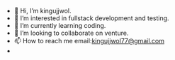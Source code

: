 - 👋 Hi, I’m kingujjwol.
- 👀 I’m interested in fullstack development and testing.
- 🌱 I’m currently learning coding.
- 💞️ I’m looking to collaborate on venture. 
- 📫 How to reach me      email:kingujjwol77@gmail.com 
- 

<!---
Ujal-b/Ujal-b is a ✨ special ✨ repository because its `README.md` (this file) appears on your GitHub profile.
You can click the Preview link to take a look at your changes.
--->
